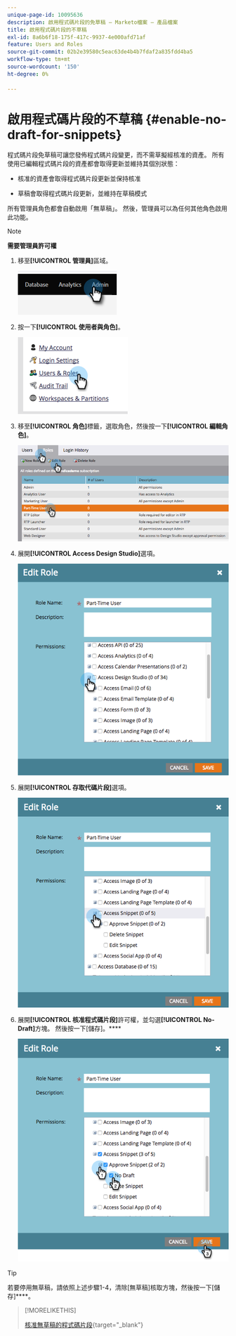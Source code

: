 ```yaml
---
unique-page-id: 10095636
description: 啟用程式碼片段的免草稿 — Marketo檔案 — 產品檔案
title: 啟用程式碼片段的不草稿
exl-id: 8a6b6f18-175f-417c-9937-4e000afd71af
feature: Users and Roles
source-git-commit: 02b2e39580c5eac63de4b4b7fdaf2a835fdd4ba5
workflow-type: tm+mt
source-wordcount: '150'
ht-degree: 0%

---
```


# 啟用程式碼片段的不草稿 {#enable-no-draft-for-snippets}

程式碼片段免草稿可讓您發佈程式碼片段變更，而不需草擬經核准的資產。 所有使用已編輯程式碼片段的資產都會取得更新並維持其個別狀態：

* 核准的資產會取得程式碼片段更新並保持核准

* 草稿會取得程式碼片段更新，並維持在草稿模式

所有管理員角色都會自動啟用「無草稿」。 然後，管理員可以為任何其他角色啟用此功能。

>[!NOTE]
>
>**需要管理員許可權**

1. 移至&#x200B;**[!UICONTROL 管理員]**&#x200B;區域。

   ![](assets/enable-no-draft-for-snippets-1.png)

1. 按一下&#x200B;**[!UICONTROL 使用者與角色]**。

   ![](assets/enable-no-draft-for-snippets-2.png)

1. 移至&#x200B;**[!UICONTROL 角色]**&#x200B;標籤，選取角色，然後按一下&#x200B;**[!UICONTROL 編輯角色]**。

   ![](assets/enable-no-draft-for-snippets-3.png)

1. 展開&#x200B;**[!UICONTROL Access Design Studio]**&#x200B;選項。

   ![](assets/enable-no-draft-for-snippets-4.png)

1. 展開&#x200B;**[!UICONTROL 存取代碼片段]**&#x200B;選項。

   ![](assets/enable-no-draft-for-snippets-5.png)

1. 展開&#x200B;**[!UICONTROL 核准程式碼片段]**&#x200B;許可權，並勾選&#x200B;**[!UICONTROL No-Draft]**&#x200B;方塊。 然後按一下[儲存]。****

   ![](assets/enable-no-draft-for-snippets-6.png)

>[!TIP]
>
>若要停用無草稿，請依照上述步驟1-4，清除[無草稿]核取方塊，然後按一下[儲存]****。

>[!MORELIKETHIS]
>
>[核准無草稿的程式碼片段](/help/marketo/product-docs/personalization/segmentation-and-snippets/snippets/approve-a-snippet-with-no-draft.md){target="_blank"}
